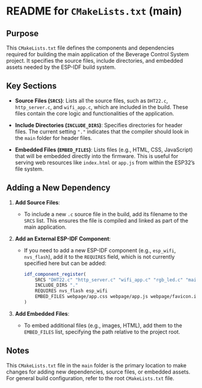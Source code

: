 # README for `CMakeLists.txt` (main)

## Purpose

This `CMakeLists.txt` file defines the components and dependencies required for building the main application of the Beverage Control System project. It specifies the source files, include directories, and embedded assets needed by the ESP-IDF build system.

## Key Sections

- **Source Files (`SRCS`)**: Lists all the source files, such as `DHT22.c`, `http_server.c`, and `wifi_app.c`, which are included in the build. These files contain the core logic and functionalities of the application.
  
- **Include Directories (`INCLUDE_DIRS`)**: Specifies directories for header files. The current setting `"."` indicates that the compiler should look in the `main` folder for header files.

- **Embedded Files (`EMBED_FILES`)**: Lists files (e.g., HTML, CSS, JavaScript) that will be embedded directly into the firmware. This is useful for serving web resources like `index.html` or `app.js` from within the ESP32’s file system.

## Adding a New Dependency

1. **Add Source Files**:
   - To include a new `.c` source file in the build, add its filename to the `SRCS` list. This ensures the file is compiled and linked as part of the main application.

2. **Add an External ESP-IDF Component**:
   - If you need to add a new ESP-IDF component (e.g., `esp_wifi`, `nvs_flash`), add it to the `REQUIRES` field, which is not currently specified here but can be added:
     ```cmake
     idf_component_register(
         SRCS "DHT22.c" "http_server.c" "wifi_app.c" "rgb_led.c" "main.c" "app_nvs.c"
         INCLUDE_DIRS "."
         REQUIRES nvs_flash esp_wifi
         EMBED_FILES webpage/app.css webpage/app.js webpage/favicon.ico webpage/index.html webpage/jquery-3.3.1.min.js
     )
     ```

3. **Add Embedded Files**:
   - To embed additional files (e.g., images, HTML), add them to the `EMBED_FILES` list, specifying the path relative to the project root.

## Notes

This `CMakeLists.txt` file in the `main` folder is the primary location to make changes for adding new dependencies, source files, or embedded assets. For general build configuration, refer to the root `CMakeLists.txt` file.

